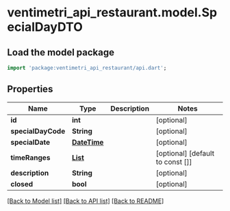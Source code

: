 # ventimetri_api_restaurant.model.SpecialDayDTO

## Load the model package
```dart
import 'package:ventimetri_api_restaurant/api.dart';
```

## Properties
Name | Type | Description | Notes
------------ | ------------- | ------------- | -------------
**id** | **int** |  | [optional] 
**specialDayCode** | **String** |  | [optional] 
**specialDate** | [**DateTime**](DateTime.md) |  | [optional] 
**timeRanges** | [**List<TimeRange>**](TimeRange.md) |  | [optional] [default to const []]
**description** | **String** |  | [optional] 
**closed** | **bool** |  | [optional] 

[[Back to Model list]](../README.md#documentation-for-models) [[Back to API list]](../README.md#documentation-for-api-endpoints) [[Back to README]](../README.md)


